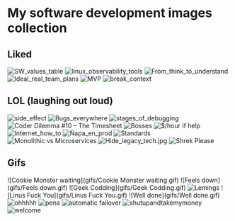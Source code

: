 My software development images collection
==========================================

Liked
-------

![SW_values_table](SW_values_table.jpg)
![linux_observability_tools](linux_perf_tools_full.svg)
![From_think_to_understand](From_think_to_understand.jpg)
![Ideal_real_team_plans](Ideal_real_team_plans.png)
![MVP](MVP.png)
![break_context](break_context.jpg)


LOL (laughing out loud)
-------------------------
![side_effect](LOL/side_effect.jpg)
![Bugs_everywhere](LOL/Bugs_everywhere.jpg)
![stages_of_debugging](LOL/stages_of_debugging.jpg)
![Coder Dilemma #10 – The Timesheet](LOL/timesheet.jpg)
![Bosses](LOL/Bosses.gif)
![$/hour if help](LOL/Cost.jpg)
![Internet_how_to](LOL/Internet_how_to.jpg)
![Ñapa_en_prod](LOL/Ñapa_en_prod.jpg)
![Standards](LOL/Standards.png)
![Monolithic vs Microservices](LOL/Monolithic_vs_microservices.jpg)
![Hide_legacy_tech.jpg](LOL/Hide_legacy_tech.jpg)
![Shrek Please](LOL/Please.jpg)


Gifs
------

![Cookie Monster waiting](gifs/Cookie Monster waiting.gif)
![Feels down](gifs/Feels down.gif)
![Geek Codding](gifs/Geek Codding.gif)
![Lemings](gifs/Lemings.gif)
![Linus Fuck You](gifs/Linus Fuck You.gif)
![Well done](gifs/Well done.gif)
![ohhhhh](gifs/ohhhhh.gif)
![pena](gifs/pena.gif)
![automatic failover](gifs/automatic-failover.gif)
![shutupandtakemymoney](gifs/shutupandtakemymoney.gif)
![welcome](gifs/welcome.gif)
